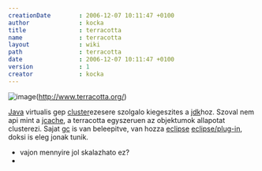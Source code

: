 ```yaml
---
creationDate        : 2006-12-07 10:11:47 +0100 
author              : kocka 
title               : terracotta 
name                : terracotta 
layout              : wiki 
path                : terracotta 
date                : 2006-12-07 10:11:47 +0100 
version             : 1 
creator             : kocka 
---
```

![image](http://www.terracotta.org/confluence/download/userResources/logo)(http://www.terracotta.org/)

[Java](java.html) virtualis gep [cluster](cluster.html)ezesere szolgalo kiegeszites a [jdk](Missing.html)hoz. Szoval nem api mint a [jcache](JCache.html), a terracotta egyszeruen az objektumok allapotat clusterezi. Sajat [gc](GC.html) is van beleepitve, van hozza [eclipse](Eclipse.html) [eclipse/plug-in](Eclipse/Plug-in.html), doksi is eleg jonak tunik.

*   vajon mennyire jol skalazhato ez?
*   
